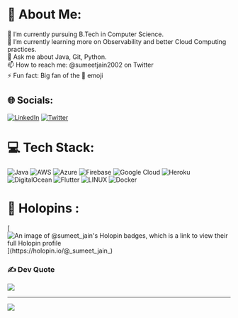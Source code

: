 # 💫 About Me:
🔭 I’m currently pursuing B.Tech in Computer Science.<br>🌱 I’m currently learning more on Observability and better Cloud Computing practices. <br>💬 Ask me about Java, Git, Python.<br>📫 How to reach me: @sumeetjain2002 on Twitter<br>⚡ Fun fact: Big fan of the 🚀 emoji


## 🌐 Socials:
[![LinkedIn](https://img.shields.io/badge/LinkedIn-%230077B5.svg?logo=linkedin&logoColor=white)](https://linkedin.com/in/sumeetjain2002) [![Twitter](https://img.shields.io/badge/Twitter-%231DA1F2.svg?logo=Twitter&logoColor=white)](https://twitter.com/sumeetjain2002) 

# 💻 Tech Stack:
![Java](https://img.shields.io/badge/java-%23ED8B00.svg?style=plastic&logo=java&logoColor=white) ![AWS](https://img.shields.io/badge/AWS-%23FF9900.svg?style=plastic&logo=amazon-aws&logoColor=white) ![Azure](https://img.shields.io/badge/azure-%230072C6.svg?style=plastic&logo=azure-devops&logoColor=white) ![Firebase](https://img.shields.io/badge/firebase-%23039BE5.svg?style=plastic&logo=firebase) ![Google Cloud](https://img.shields.io/badge/Google%20Cloud-%234285F4.svg?style=plastic&logo=google-cloud&logoColor=white) ![Heroku](https://img.shields.io/badge/heroku-%23430098.svg?style=plastic&logo=heroku&logoColor=white) ![DigitalOcean](https://img.shields.io/badge/DigitalOcean-%230167ff.svg?style=plastic&logo=digitalOcean&logoColor=white) ![Flutter](https://img.shields.io/badge/Flutter-%2302569B.svg?style=plastic&logo=Flutter&logoColor=white) ![LINUX](https://img.shields.io/badge/Linux-FCC624?style=plastic&logo=linux&logoColor=black) ![Docker](https://img.shields.io/badge/docker-%230db7ed.svg?style=plastic&logo=docker&logoColor=white)
# 📛 Holopins :
[![An image of @_sumeet_jain_'s Holopin badges, which is a link to view their full Holopin profile](https://holopin.me/_sumeet_jain_)](https://holopin.io/@_sumeet_jain_)


### ✍️ Dev Quote
![](https://quotes-github-readme.vercel.app/api?type=horizontal&theme=merko)

---
[![](https://visitcount.itsvg.in/api?id=sumeetjain2002&icon=6&color=0)](https://visitcount.itsvg.in)


